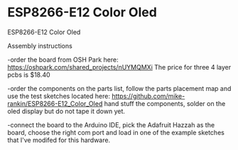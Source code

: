 # ESP8266-E12 Color Oled
ESP8266-E12 Color Oled

Assembly instructions

-order the board from OSH Park here: https://oshpark.com/shared_projects/nUYMQMXi The price for three 4 layer pcbs is $18.40

-order the components on the parts list, follow the parts placement map and use the test sketches located here: https://github.com/mike-rankin/ESP8266-E12_Color_Oled hand stuff the components, solder on the oled display but do not tape it down yet.

-connect the board to the Arduino IDE, pick the Adafruit Hazzah as the board, choose the right com port and load in one of the example sketches that I've modifed for this hardware.
